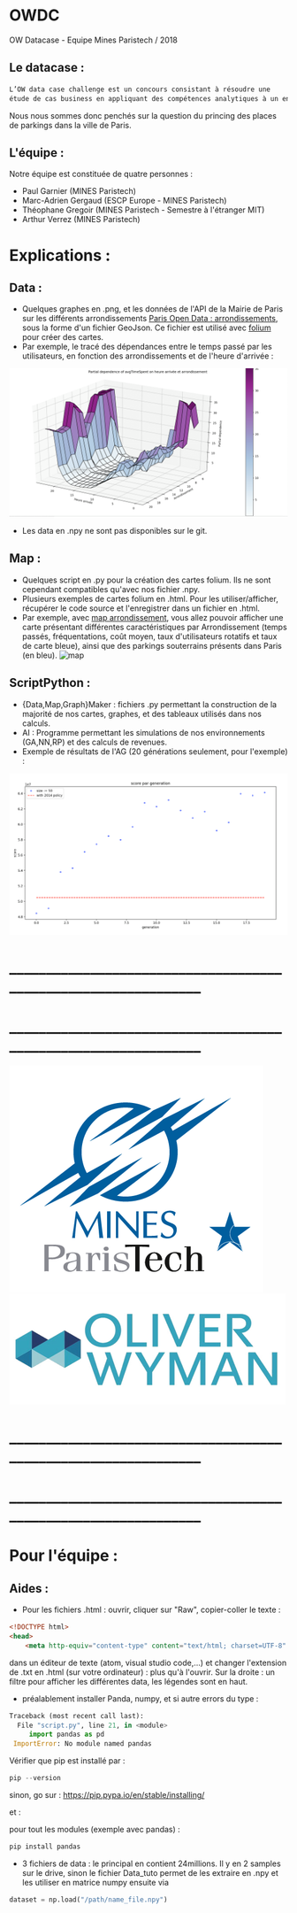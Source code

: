 # OWDC
OW Datacase - Equipe Mines Paristech / 2018

## Le datacase : 

```html
L’OW data case challenge est un concours consistant à résoudre une
étude de cas business en appliquant des compétences analytiques à un ensemble de données réelles - en l'occurrence des données de la ville de Paris
```

Nous nous sommes donc penchés sur la question du princing des places de parkings dans la ville de Paris.

## L'équipe :

Notre équipe est constituée de quatre personnes : 

- Paul Garnier (MINES Paristech)
- Marc-Adrien Gergaud (ESCP Europe - MINES Paristech)
- Théophane Gregoir (MINES Paristech - Semestre à l'étranger MIT)
- Arthur Verrez (MINES Paristech)

# Explications : 

## Data : 

- Quelques graphes en .png, et les données de l'API de la Mairie de Paris sur les différents arrondissements [Paris Open Data : arrondissements](https://opendata.paris.fr/explore/dataset/arrondissements/table/), sous la forme d'un fichier GeoJson. Ce fichier est utilisé avec [folium](https://github.com/python-visualization/folium) pour créer des cartes. 
- Par exemple, le tracé des dépendances entre le temps passé par les utilisateurs, en fonction des arrondissements et de l'heure d'arrivée : 

![Graphe3D](3dgraph.png)

- Les data en .npy ne sont pas disponibles sur le git.


## Map : 

- Quelques script en .py pour la création des cartes folium. Ils ne sont cependant compatibles qu'avec nos fichier .npy. 
- Plusieurs exemples de cartes folium en .html. Pour les utiliser/afficher, récupérer le code source et l'enregistrer dans un fichier en .html. 
- Par exemple, avec [map arrondissement](https://github.com/DonsetPG/OWDC/blob/master/Map/arrondissement-map-test.html), vous allez pouvoir afficher une carte présentant différentes caractéristiques par Arrondissement (temps passés, fréquentations, coût moyen, taux d'utilisateurs rotatifs et taux de carte bleue), ainsi que des parkings souterrains présents dans Paris (en bleu). 
![map](map.png)

## ScriptPython : 

- {Data,Map,Graph}Maker : fichiers .py permettant la construction de la majorité de nos cartes, graphes, et des tableaux utilisés dans nos calculs.
- AI : Programme permettant les simulations de nos environnements (GA,NN,RP) et des calculs de revenues. 
- Exemple de résultats de l'AG (20 générations seulement, pour l'exemple) : 

![ga](ag.png)

# _______________________________________________________________
# _______________________________________________________________







![MINES Paristech](Logo_MINES_ParisTech.png)
![MINES Paristech](logo-oliver-wyman.png)







# _______________________________________________________________
# _______________________________________________________________



# Pour l'équipe : 

## Aides : 

- Pour les fichiers .html : ouvrir, cliquer sur "Raw", copier-coller le texte :
```html
<!DOCTYPE html>
<head>    
    <meta http-equiv="content-type" content="text/html; charset=UTF-8" /> .......
 ```
dans un éditeur de texte (atom, visual studio code,...) et changer l'extension de .txt en .html (sur votre ordinateur) : plus qu'à l'ouvrir. 
Sur la droite : un filtre pour afficher les différentes data, les légendes sont en haut.

- préalablement installer Panda, numpy, et si autre errors du type : 
```python
Traceback (most recent call last):                                                                                                             
  File "script.py", line 21, in <module>                                                                                                
     import pandas as pd                                                                                                                        
 ImportError: No module named pandas
 ```
 
 Vérifier que pip est installé par :
 
 ```python
 pip --version
 ```
 sinon, go sur : https://pip.pypa.io/en/stable/installing/
 
 et : 
 
 pour tout les modules (exemple avec pandas) : 
 
 ```python
pip install pandas
 ```
 
- 3 fichiers de data : le principal en contient 24millions. Il y en 2 samples sur le drive, sinon le fichier Data_tuto permet de les extraire en .npy et les utiliser en matrice numpy ensuite via 

```python
dataset = np.load("/path/name_file.npy")
```



